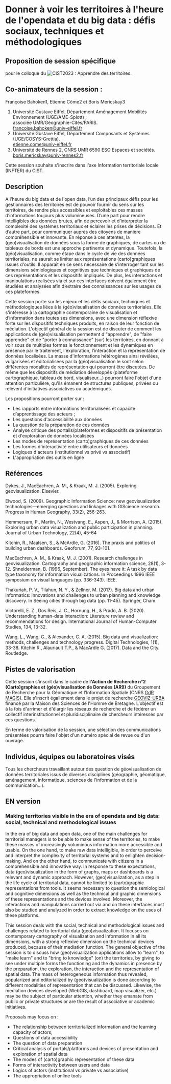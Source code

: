 # Donner à voir les territoires à l'heure de l'opendata et du big data : défis sociaux, techniques et méthodologiques

## Proposition de session spécifique
pour le colloque du ![CIST2023 : Apprendre des territoires](https://cist2023.sciencesconf.org/resource/page/id/4).</p>


## Co-animateurs de la session :

Françoise Bahoken1, Etienne Côme2 et Boris Mericskay3
1. Université Gustave Eiffel, Département Aménagement Mobilités Environnement (UGE/AME-Splott) ; </br> associée UMR/Géographie-Cités/PARIS.</br>
<francoise.bahoken@univ-eiffel.fr>
2. Université Gustave Eiffel, Département Composants et Systèmes (UGE/COSYS-Grettia).</br> <etienne.come@univ-eiffel.fr>
3. Université de Rennes 2, CNRS UMR 6590 ESO Espaces et sociétés.</br> <boris.mericskay@univ-rennes2.fr>

Cette session souhaite s'inscrire dans l'axe Information territoriale locale (INFTER) du CIST.

## Description

A l’heure du big data et de l'open data, l’un des principaux défis pour les gestionnaires des territoires est de pouvoir fournir du sens sur les territoires, de rendre plus accessibles et exploitables ces masses d’informations toujours plus volumineuses. D’une part pour rendre intelligibles des données brutes, afin de percevoir et d’interpréter la complexité des systèmes territoriaux et éclairer les prises de décisions. Et d’autre part, pour communiquer auprès des citoyens de manière compréhensible et innovante. En réponse à ces attentes, la (géo)visualisation de données sous la forme de graphiques, de cartes ou de tableaux de bords est une approche pertinente et dynamique. Toutefois, la (géo)visualisation, comme étape dans le cycle de vie des données territoriales, ne saurait se limiter aux représentations (carto)graphiques issues d'outils. Il apparaît en ce sens nécessaire de s’interroger tant sur les dimensions sémiologiques et cognitives que techniques et graphiques de ces représentations et les dispositifs impliqués. De plus, les interactions et manipulations réalisées via et sur ces interfaces doivent également être étudiées et analysées afin d’extraire des connaissances sur les usages de ces plateformes.

Cette session porte sur les enjeux et les défis sociaux, techniques et méthodologiques liées à la (géo)visualisation de données territoriales. 
Elle s'intéresse à la cartographie contemporaine de visualisation et d’information dans toutes ses dimensions, avec une dimension réflexive forte sur les dispositifs  techniques produits, en raison de leur fonction de médiation. L'objectif général de la session est de  discuter de comment les applications de (géo)visualisation permettent d'"apprendre", de "faire apprendre" et de "porter à connaissance" (sur) les territoires, en donnant à voir sous de multiples formes le fonctionnement et les dynamiques en présence par le traitement, l'exploration, l'interaction et la représentation de données localisées. La masse d'informations hétérogènes ainsi révélées, vulgarisées et éditorialisées par la (géo)visualisation le sont selon différentes modalités de représentation qui pourront être discutées. De même que les dispositifs de médiation développés (plateforme cartographique, tableau de bord, visualiseur...) pourront faire l'objet d'une attention particulière, qu'ils émanent de structures publiques, privées ou relèvent d'initiatives associatives ou académiques. 

Les propositions pourront porter sur :

- Les rapports entre informations territorialisées et capacité d’apprentissage des acteurs ;
- Les questions d'accessibilité aux données
- La question de la préparation de ces données
- Analyse critique des portails/plateformes et dispositifs de présentation et d'exploration de données localisées
- Les modes de représentation (carto)graphiques de ces données
- Les formes d'interactivité entre utilisateurs et données
- Logiques d'acteurs (institutionnel vs privé vs associatif)
- L'appropriation des outils en ligne


## Références

Dykes, J., MacEachren, A. M., & Kraak, M. J. (2005). Exploring geovisualization. Elsevier.

Elwood, S. (2009). Geographic Information Science: new geovisualization technologies—emerging questions and linkages with GIScience research. Progress in Human Geography, 33(2), 256-263.

Hemmersam, P., Martin, N., Westvang, E., Aspen, J., & Morrison, A. (2015). Exploring urban data visualization and public participation in planning. Journal of Urban Technology, 22(4), 45-64

Kitchin, R., Maalsen, S., & McArdle, G. (2016). The praxis and politics of building urban dashboards. Geoforum, 77, 93-101.

MacEachren, A. M., & Kraak, M. J. (2001). Research challenges in geovisualization. Cartography and geographic information science, 28(1), 3-12.
Shneiderman, B. (1996, September). The eyes have it: A task by data type taxonomy for information visualizations. In Proceedings 1996 IEEE symposium on visual languages (pp. 336-343). IEEE.

Thakuriah, P. V., Tilahun, N. Y., & Zellner, M. (2017). Big data and urban informatics: innovations and challenges to urban planning and knowledge discovery. In Seeing cities through big data (pp. 11-45). Springer, Cham.

Victorelli, E. Z., Dos Reis, J. C., Hornung, H., & Prado, A. B. (2020). Understanding human-data interaction: Literature review and recommendations for design. International Journal of Human-Computer Studies, 134, 13-32.

Wang, L., Wang, G., & Alexander, C. A. (2015). Big data and visualization: methods, challenges and technology progress. Digital Technologies, 1(1), 33-38.
Kitchin R., Alauriault T.P., & MacArdle G. (2017). Data and the City. Routledge.



## Pistes de valorisation

Cette session s'inscrit dans le cadre de **l'Action de Recherche n°2 (Carto)graphies et (géo)visualisation de Données (AR9)** du Groupement de Recherche pour la Géomatique et l’Information Spatiale (CNRS [GdR MAGIS](https://gdr-magis.imag.fr/)). Elle s'inscrit égallement dans le projet de recherche [GEOVIZ-URBA ](https://www.mshb.fr/projets_mshb/geoviz-urba/6768/) financé par la Maison des Sciences de l'Homme de Bretagne. L'objectif est à la fois d'arrimer et d'élargir les réseaux de recherche et de fédérer un collectif interinstitutionnel et pluridisciplinaire de chercheurs intéressés par ces questions.

En terme de valorisation de la session, une sélection des communications présentées pourra faire l'objet d'un numéro spécial de revue ou d'un ouvrage.

 ## Individus, équipes ou laboratoires visés
 
 Tous les chercheurs travaillant autour des question de géovisualisation de données territoriales issus de diverses disciplines (géographie, géomatique, aménagement, informatique, sciences de l'information et de la communication...).
 
 
 
 ## EN version
 
 ### Making territories visible in the era of opendata and big data: social, technical and methodological issues
 
In the era of big data and open data, one of the main challenges for territorial managers is to be able to make sense of the territories, to make these masses of increasingly voluminous information more accessible and usable. On the one hand, to make raw data intelligible, in order to perceive and interpret the complexity of territorial systems and to enlighten decision-making. And on the other hand, to communicate with citizens in a comprehensible and innovative way. In response to these expectations, data (geo)visualization in the form of graphs, maps or dashboards is a relevant and dynamic approach. However, (geo)visualization, as a step in the life cycle of territorial data, cannot be limited to (carto)graphic representations from tools. It seems necessary to question the semiological and cognitive dimensions as well as the technical and graphic dimensions of these representations and the devices involved. Moreover, the interactions and manipulations carried out via and on these interfaces must also be studied and analyzed in order to extract knowledge on the uses of these platforms.

This session deals with the social, technical and methodological issues and challenges related to territorial data (geo)visualization. 
It focuses on contemporary cartography of visualization and information in all its dimensions, with a strong reflexive dimension on the technical devices produced, because of their mediation function. The general objective of the session is to discuss how (geo)visualization applications allow to "learn", to "make learn" and to "bring to knowledge" (on) the territories, by giving to see under multiple forms the functioning and the dynamics in presence by the preparation, the exploration, the interaction and the representation of spatial data. The mass of heterogeneous information thus revealed, popularized and editorialized by (geo)visualization is done according to different modalities of representation that can be discussed. Likewise, the mediation devices developed (WebGIS, dashboard, map visualizer, etc.) may be the subject of particular attention, whether they emanate from public or private structures or are the result of associative or academic initiatives. 

Proposals may focus on :

- The relationship between territorialized information and the learning capacity of actors;
- Questions of data accessibility
- The question of data preparation 
- Critical analysis of portals/platforms and devices of presentation and exploration of spatial data
- The modes of (carto)graphic representation of these data
- Forms of interactivity between users and data
- Logics of actors (institutional vs private vs associative)
- The appropriation of online tools
